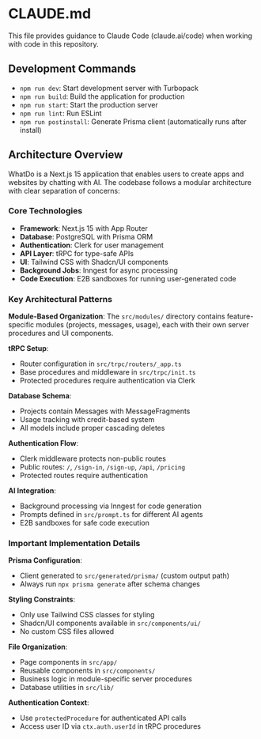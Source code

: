 # CLAUDE.md

This file provides guidance to Claude Code (claude.ai/code) when working with code in this repository.

## Development Commands

- `npm run dev`: Start development server with Turbopack
- `npm run build`: Build the application for production
- `npm run start`: Start the production server
- `npm run lint`: Run ESLint
- `npm run postinstall`: Generate Prisma client (automatically runs after install)

## Architecture Overview

WhatDo is a Next.js 15 application that enables users to create apps and websites by chatting with AI. The codebase follows a modular architecture with clear separation of concerns:

### Core Technologies
- **Framework**: Next.js 15 with App Router
- **Database**: PostgreSQL with Prisma ORM
- **Authentication**: Clerk for user management
- **API Layer**: tRPC for type-safe APIs
- **UI**: Tailwind CSS with Shadcn/UI components
- **Background Jobs**: Inngest for async processing
- **Code Execution**: E2B sandboxes for running user-generated code

### Key Architectural Patterns

**Module-Based Organization**: The `src/modules/` directory contains feature-specific modules (projects, messages, usage), each with their own server procedures and UI components.

**tRPC Setup**: 
- Router configuration in `src/trpc/routers/_app.ts`
- Base procedures and middleware in `src/trpc/init.ts`
- Protected procedures require authentication via Clerk

**Database Schema**:
- Projects contain Messages with MessageFragments
- Usage tracking with credit-based system
- All models include proper cascading deletes

**Authentication Flow**:
- Clerk middleware protects non-public routes
- Public routes: `/`, `/sign-in`, `/sign-up`, `/api`, `/pricing`
- Protected routes require authentication

**AI Integration**:
- Background processing via Inngest for code generation
- Prompts defined in `src/prompt.ts` for different AI agents
- E2B sandboxes for safe code execution

### Important Implementation Details

**Prisma Configuration**: 
- Client generated to `src/generated/prisma/` (custom output path)
- Always run `npx prisma generate` after schema changes

**Styling Constraints**:
- Only use Tailwind CSS classes for styling
- Shadcn/UI components available in `src/components/ui/`
- No custom CSS files allowed

**File Organization**:
- Page components in `src/app/`
- Reusable components in `src/components/`
- Business logic in module-specific server procedures
- Database utilities in `src/lib/`

**Authentication Context**:
- Use `protectedProcedure` for authenticated API calls
- Access user ID via `ctx.auth.userId` in tRPC procedures